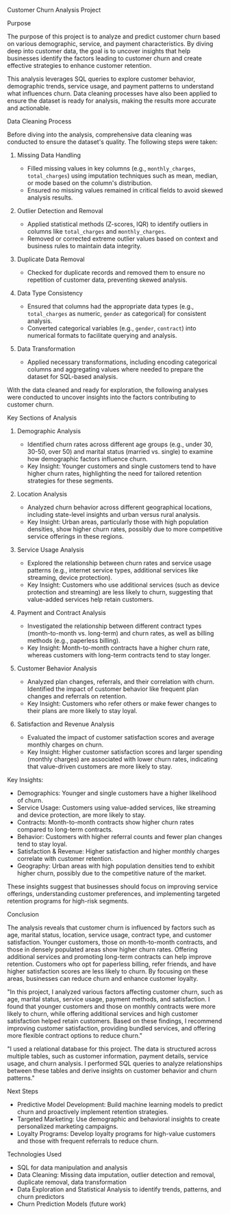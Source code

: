 
Customer Churn Analysis Project

Purpose

The purpose of this project is to analyze and predict customer churn based on various demographic, service, and payment characteristics. By diving deep into customer data, the goal is to uncover insights that help businesses identify the factors leading to customer churn and create effective strategies to enhance customer retention. 

This analysis leverages SQL queries to explore customer behavior, demographic trends, service usage, and payment patterns to understand what influences churn. Data cleaning processes have also been applied to ensure the dataset is ready for analysis, making the results more accurate and actionable.

Data Cleaning Process

Before diving into the analysis, comprehensive data cleaning was conducted to ensure the dataset's quality. The following steps were taken:

1. Missing Data Handling
   - Filled missing values in key columns (e.g., `monthly_charges`, `total_charges`) using imputation techniques such as mean, median, or mode based on the column's              distribution.
   - Ensured no missing values remained in critical fields to avoid skewed analysis results.

2. Outlier Detection and Removal
   - Applied statistical methods (Z-scores, IQR) to identify outliers in columns like `total_charges` and `monthly_charges`.
   - Removed or corrected extreme outlier values based on context and business rules to maintain data integrity.

3. Duplicate Data Removal
   - Checked for duplicate records and removed them to ensure no repetition of customer data, preventing skewed analysis.

4. Data Type Consistency
   - Ensured that columns had the appropriate data types (e.g., `total_charges` as numeric, `gender` as categorical) for consistent analysis.
   - Converted categorical variables (e.g., `gender`, `contract`) into numerical formats to facilitate querying and analysis.

5. Data Transformation
   - Applied necessary transformations, including encoding categorical columns and aggregating values where needed to prepare the dataset for SQL-based analysis.

With the data cleaned and ready for exploration, the following analyses were conducted to uncover insights into the factors contributing to customer churn.

Key Sections of Analysis

1. Demographic Analysis
   - Identified churn rates across different age groups (e.g., under 30, 30-50, over 50) and marital status (married vs. single) to examine how demographic factors influence churn.
   - Key Insight: Younger customers and single customers tend to have higher churn rates, highlighting the need for tailored retention strategies for these segments.

2. Location Analysis
   - Analyzed churn behavior across different geographical locations, including state-level insights and urban versus rural analysis.
   - Key Insight: Urban areas, particularly those with high population densities, show higher churn rates, possibly due to more competitive service offerings in these            regions.

3. Service Usage Analysis
   - Explored the relationship between churn rates and service usage patterns (e.g., internet service types, additional services like streaming, device protection).
   - Key Insight: Customers who use additional services (such as device protection and streaming) are less likely to churn, suggesting that value-added services help retain      customers.

4. Payment and Contract Analysis
   - Investigated the relationship between different contract types (month-to-month vs. long-term) and churn rates, as well as billing methods (e.g., paperless billing).
   - Key Insight: Month-to-month contracts have a higher churn rate, whereas customers with long-term contracts tend to stay longer.

5. Customer Behavior Analysis
   - Analyzed plan changes, referrals, and their correlation with churn. Identified the impact of customer behavior like frequent plan changes and referrals on retention.
   - Key Insight: Customers who refer others or make fewer changes to their plans are more likely to stay loyal.

6. Satisfaction and Revenue Analysis
   - Evaluated the impact of customer satisfaction scores and average monthly charges on churn.
   - Key Insight: Higher customer satisfaction scores and larger spending (monthly charges) are associated with lower churn rates, indicating that value-driven customers         are more likely to stay.
 

Key Insights:

- Demographics: Younger and single customers have a higher likelihood of churn.
- Service Usage: Customers using value-added services, like streaming and device protection, are more likely to stay.
- Contracts: Month-to-month contracts show higher churn rates compared to long-term contracts.
- Behavior: Customers with higher referral counts and fewer plan changes tend to stay loyal.
- Satisfaction & Revenue: Higher satisfaction and higher monthly charges correlate with customer retention.
- Geography: Urban areas with high population densities tend to exhibit higher churn, possibly due to the competitive nature of the market.

These insights suggest that businesses should focus on improving service offerings, understanding customer preferences, and implementing targeted retention programs for high-risk segments.


Conclusion

The analysis reveals that customer churn is influenced by factors such as age, marital status, location, service usage, contract type, and customer satisfaction. Younger customers, those on month-to-month contracts, and those in densely populated areas show higher churn rates. Offering additional services and promoting long-term contracts can help improve retention. Customers who opt for paperless billing, refer friends, and have higher satisfaction scores are less likely to churn. By focusing on these areas, businesses can reduce churn and enhance customer loyalty.



"In this project, I analyzed various factors affecting customer churn, such as age, marital status, service usage, payment methods, and satisfaction. I found that younger customers and those on monthly contracts were more likely to churn, while offering additional services and high customer satisfaction helped retain customers. Based on these findings, I recommend improving customer satisfaction, providing bundled services, and offering more flexible contract options to reduce churn."


"I used a relational database for this project. The data is structured across multiple tables, such as customer information, payment details, service usage, and churn analysis. I performed SQL queries to analyze relationships between these tables and derive insights on customer behavior and churn patterns."

Next Steps

- Predictive Model Development: Build machine learning models to predict churn and proactively implement retention strategies.
- Targeted Marketing: Use demographic and behavioral insights to create personalized marketing campaigns.
- Loyalty Programs: Develop loyalty programs for high-value customers and those with frequent referrals to reduce churn.

Technologies Used

- SQL for data manipulation and analysis
- Data Cleaning: Missing data imputation, outlier detection and removal, duplicate removal, data transformation
- Data Exploration and Statistical Analysis to identify trends, patterns, and churn predictors
- Churn Prediction Models (future work)


 
 
